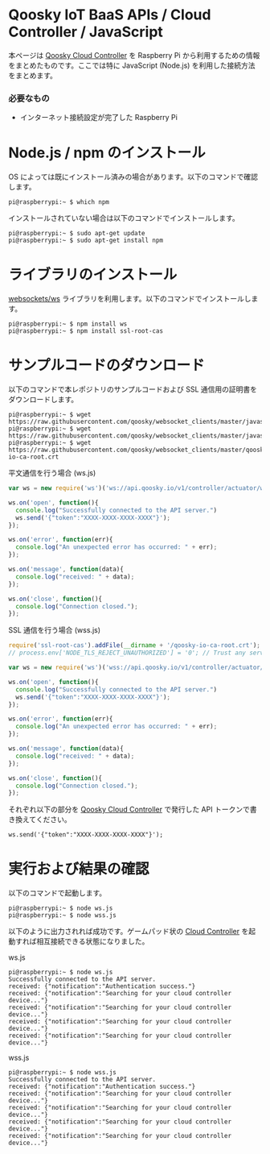 Qoosky IoT BaaS APIs / Cloud Controller / JavaScript
==================
本ページは [Qoosky Cloud Controller](https://www.qoosky.io/help/api) を Raspberry Pi から利用するための情報をまとめたものです。ここでは特に JavaScript (Node.js) を利用した接続方法をまとめます。

### 必要なもの
- インターネット接続設定が完了した Raspberry Pi


Node.js / npm のインストール
==================
OS によっては既にインストール済みの場合があります。以下のコマンドで確認します。

	pi@raspberrypi:~ $ which npm

インストールされていない場合は以下のコマンドでインストールします。

	pi@raspberrypi:~ $ sudo apt-get update
	pi@raspberrypi:~ $ sudo apt-get install npm


ライブラリのインストール
==================
[websockets/ws](https://github.com/websockets/ws) ライブラリを利用します。以下のコマンドでインストールします。

	pi@raspberrypi:~ $ npm install ws
	pi@raspberrypi:~ $ npm install ssl-root-cas


サンプルコードのダウンロード
==================
以下のコマンドで本レポジトリのサンプルコードおよび SSL 通信用の証明書をダウンロードします。

	pi@raspberrypi:~ $ wget https://raw.githubusercontent.com/qoosky/websocket_clients/master/javascript/ws.js
	pi@raspberrypi:~ $ wget https://raw.githubusercontent.com/qoosky/websocket_clients/master/javascript/wss.js
	pi@raspberrypi:~ $ wget https://raw.githubusercontent.com/qoosky/websocket_clients/master/qoosky-io-ca-root.crt

平文通信を行う場合 (ws.js)

```javascript
var ws = new require('ws')('ws://api.qoosky.io/v1/controller/actuator/ws');

ws.on('open', function(){
  console.log("Successfully connected to the API server.")
  ws.send('{"token":"XXXX-XXXX-XXXX-XXXX"}');
});

ws.on('error', function(err){
  console.log("An unexpected error has occurred: " + err);
});

ws.on('message', function(data){
  console.log("received: " + data);
});

ws.on('close', function(){
  console.log("Connection closed.");
});
```

SSL 通信を行う場合 (wss.js)

```javascript
require('ssl-root-cas').addFile(__dirname + '/qoosky-io-ca-root.crt'); // Trust Qoosky Root CA
// process.env['NODE_TLS_REJECT_UNAUTHORIZED'] = '0'; // Trust any server certificates.

var ws = new require('ws')('wss://api.qoosky.io/v1/controller/actuator/ws');

ws.on('open', function(){
  console.log("Successfully connected to the API server.")
  ws.send('{"token":"XXXX-XXXX-XXXX-XXXX"}');
});

ws.on('error', function(err){
  console.log("An unexpected error has occurred: " + err);
});

ws.on('message', function(data){
  console.log("received: " + data);
});

ws.on('close', function(){
  console.log("Connection closed.");
});
```

それぞれ以下の部分を [Qoosky Cloud Controller](https://www.qoosky.io/help/api/cc) で発行した API トークンで書き換えてください。

	ws.send('{"token":"XXXX-XXXX-XXXX-XXXX"}');


実行および結果の確認
==================
以下のコマンドで起動します。

	pi@raspberrypi:~ $ node ws.js
	pi@raspberrypi:~ $ node wss.js

以下のように出力されれば成功です。ゲームパッド状の [Cloud Controller](https://www.qoosky.io/account/api/cc) を起動すれば相互接続できる状態になりました。

ws.js

	pi@raspberrypi:~ $ node ws.js
	Successfully connected to the API server.
	received: {"notification":"Authentication success."}
	received: {"notification":"Searching for your cloud controller device..."}
	received: {"notification":"Searching for your cloud controller device..."}
	received: {"notification":"Searching for your cloud controller device..."}
	received: {"notification":"Searching for your cloud controller device..."}

wss.js

	pi@raspberrypi:~ $ node wss.js
	Successfully connected to the API server.
	received: {"notification":"Authentication success."}
	received: {"notification":"Searching for your cloud controller device..."}
	received: {"notification":"Searching for your cloud controller device..."}
	received: {"notification":"Searching for your cloud controller device..."}
	received: {"notification":"Searching for your cloud controller device..."}
